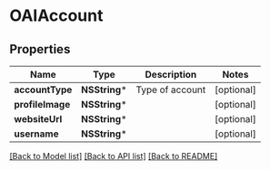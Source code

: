 # OAIAccount

## Properties
Name | Type | Description | Notes
------------ | ------------- | ------------- | -------------
**accountType** | **NSString*** | Type of account | [optional] 
**profileImage** | **NSString*** |  | [optional] 
**websiteUrl** | **NSString*** |  | [optional] 
**username** | **NSString*** |  | [optional] 

[[Back to Model list]](../README.md#documentation-for-models) [[Back to API list]](../README.md#documentation-for-api-endpoints) [[Back to README]](../README.md)



